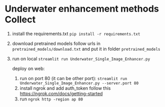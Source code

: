 # Underwater enhancement methods Collect

1. install the requirements.txt `pip install -r requirements.txt`

2. download pretrained models follow urls in `pretrained_models/download.txt` and put it in folder `pretrained_models`

3. run on local `streamlit run Underwater_Single_Image_Enhancer.py`

   deploy on web:
   1) run on port 80 (it can be other port): `streamlit run Underwater_Single_Image_Enhancer.py --server.port 80`
   2) install ngrok and add auth_token follow this https://ngrok.com/docs/getting-started
   3) run `ngrok http -region ap 80`
   
